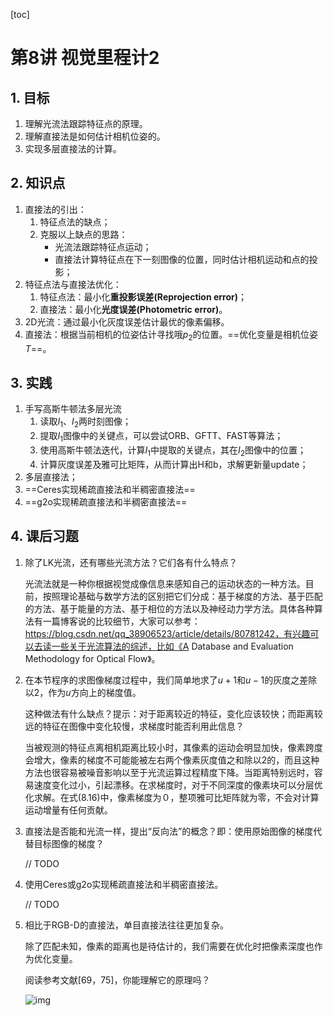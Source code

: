 [toc]

# 第8讲 视觉里程计2

## 1. 目标

1. 理解光流法跟踪特征点的原理。
2. 理解直接法是如何估计相机位姿的。
3. 实现多层直接法的计算。

## 2. 知识点

1. 直接法的引出：
   1. 特征点法的缺点；
   2. 克服以上缺点的思路：
      * 光流法跟踪特征点运动；
      * 直接法计算特征点在下一刻图像的位置，同时估计相机运动和点的投影；
2. 特征点法与直接法优化：
   1. 特征点法：最小化**重投影误差(Reprojection error)**；
   2. 直接法：最小化**光度误差(Photometric error)**。
3. 2D光流：通过最小化灰度误差估计最优的像素偏移。
4. 直接法：根据当前相机的位姿估计寻找哦$p_2$的位置。==优化变量是相机位姿$T$==。

## 3. 实践

1. 手写高斯牛顿法多层光流
   1. 读取$I_1、I_2$两时刻图像；
   2. 提取$I_1$图像中的关键点，可以尝试ORB、GFTT、FAST等算法；
   3. 使用高斯牛顿法迭代，计算$I_1$中提取的关键点，其在$I_2$图像中的位置；
   4. 计算灰度误差及雅可比矩阵，从而计算出H和b，求解更新量update；
2. 多层直接法；
3. ==Ceres实现稀疏直接法和半稠密直接法==
4. ==g2o实现稀疏直接法和半稠密直接法==

## 4. 课后习题

1. 除了LK光流，还有哪些光流方法？它们各有什么特点？

   光流法就是一种你根据视觉成像信息来感知自己的运动状态的一种方法。目前，按照理论基础与数学方法的区别把它们分成：基于梯度的方法、基于匹配的方法、基于能量的方法、基于相位的方法以及神经动力学方法。具体各种算法有一篇博客说的比较细节，大家可以参考：https://blog.csdn.net/qq_38906523/article/details/80781242，有兴趣可以去读一些关于光流算法的综述，比如《A Database and Evaluation Methodology for Optical Flow》。

2. 在本节程序的求图像梯度过程中，我们简单地求了$u+1$和$u-1$的灰度之差除以2，作为$u$方向上的梯度值。

   这种做法有什么缺点？提示：对于距离较近的特征，变化应该较快；而距离较远的特征在图像中变化较慢，求梯度时能否利用此信息？

   当被观测的特征点离相机距离比较小时，其像素的运动会明显加快，像素跨度会增大，像素的梯度不可能能被左右两个像素灰度值之和除以2的，而且这种方法也很容易被噪音影响以至于光流运算过程精度下降。当距离特别远时，容易速度变化过小，引起漂移。在求梯度时，对于不同深度的像素块可以分层优化求解。在式(8.16)中，像素梯度为０，整项雅可比矩阵就为零，不会对计算运动增量有任何贡献。

3. 直接法是否能和光流一样，提出“反向法”的概念？即：使用原始图像的梯度代替目标图像的梯度？

   // TODO

4. 使用Ceres或g2o实现稀疏直接法和半稠密直接法。

   // TODO

5. 相比于RGB-D的直接法，单目直接法往往更加复杂。

   除了匹配未知，像素的距离也是待估计的，我们需要在优化时把像素深度也作为优化变量。

   阅读参考文献[69，75]，你能理解它的原理吗？

   ![img](https://img-blog.csdnimg.cn/20190110163130768.jpg?x-oss-process=image/watermark,type_ZmFuZ3poZW5naGVpdGk,shadow_10,text_aHR0cHM6Ly9ibG9nLmNzZG4ubmV0L3FxXzE3MDMyODA3,size_16,color_FFFFFF,t_70)